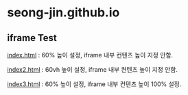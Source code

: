 # seong-jin.github.io

## iframe Test

[index.html](https://seong-jin.github.io/test/index.html) : 60% 높이 설정, iframe 내부 컨텐츠 높이 지정 안함.

[index2.html](https://seong-jin.github.io/test/index2.html) : 60vh 높이 설정, iframe 내부 컨텐츠 높이 지정 안함.

[index3.html](https://seong-jin.github.io/test/index3.html) : 60% 높이 설정, iframe 내부 컨텐츠 높이 100% 설정.

